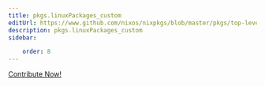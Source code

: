 ```yaml
---
title: pkgs.linuxPackages_custom
editUrl: https://www.github.com/nixos/nixpkgs/blob/master/pkgs/top-level/linux-kernels.nix#L660C19
description: pkgs.linuxPackages_custom
sidebar:

    order: 8
---
```


<a href="https://www.github.com/nixos/nixpkgs/blob/master/pkgs/top-level/linux-kernels.nix#L660C19">Contribute Now!</a>



